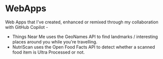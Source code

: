 # WebApps
Web Apps that I've created, enhanced or remixed through my collaboration with GitHub Copilot -
* Things Near Me uses the GeoNames API to find landmarks / interesting places around you while you're travelling.
* NutriScan uses the Open Food Facts API to detect whether a scanned food item is Ultra Processed or not.
